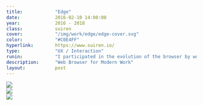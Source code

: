 ```yaml
---
title:            "Edge"
date:             2016-02-10 14:00:00
year:             2016 - 2018
class:            suiren
cover:            "/img/work/edge/edge-cover.svg"
color:            "#C0E4FF"
hyperlink:        https://www.suiren.io/
type:             "UX / Interaction"
runin:            "I participated in the evolution of the browser by working with Microsoft partner teams (Enterprise & Security, Office, Bing, etc.) to collaborate and innovate on the new browser for the Modern Workplace.  I was responsible for new interaction models and a holistic visual guide across different platforms and devices."
description:      "Web Browser for Modern Work"
layout:           post
---
```


<div class="post-content-grid">
  <div class="post-content-column column-1">
    <img class="post-content-screen desktop" src="{{ site.baseurl }}/img/work/edge/suiren-keyword.png" />
  </div>
</div>

<div class="post-content-grid">
  <div class="post-content-column column-2">
    <img class="post-content-screen desktop" src="{{ site.baseurl }}/img/work/edge/suiren-keyword-tablet.png" />
  </div>
  <div class="post-content-column column-3">
    <img class="post-content-screen iphone" src="{{ site.baseurl }}/img/work/edge/suiren-keyword-mobile.png" />
  </div>
</div>
